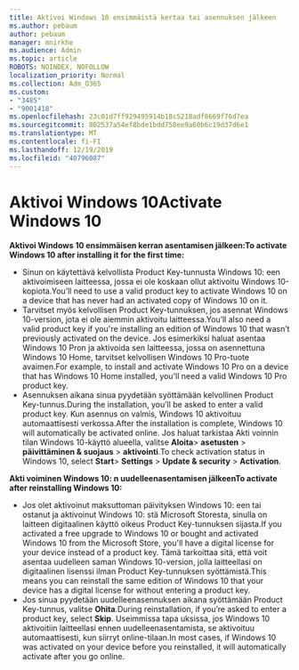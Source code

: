 ```yaml
---
title: Aktivoi Windows 10 ensimmäistä kertaa tai asennuksen jälkeen
ms.author: pebaum
author: pebaum
manager: mnirkhe
ms.audience: Admin
ms.topic: article
ROBOTS: NOINDEX, NOFOLLOW
localization_priority: Normal
ms.collection: Adm_O365
ms.custom:
- "3485"
- "9001418"
ms.openlocfilehash: 23c01d7ff929495914b18c5218adf8669f76d7ea
ms.sourcegitcommit: 802537a54ef8bde1bdd758ee9a60b6c19d37d6e1
ms.translationtype: MT
ms.contentlocale: fi-FI
ms.lasthandoff: 12/19/2019
ms.locfileid: "40796087"
---
```

# <a name="activate-windows-10"></a><span data-ttu-id="e95f0-102">Aktivoi Windows 10</span><span class="sxs-lookup"><span data-stu-id="e95f0-102">Activate Windows 10</span></span>

<span data-ttu-id="e95f0-103">**Aktivoi Windows 10 ensimmäisen kerran asentamisen jälkeen:**</span><span class="sxs-lookup"><span data-stu-id="e95f0-103">**To activate Windows 10 after installing it for the first time:**</span></span>

- <span data-ttu-id="e95f0-104">Sinun on käytettävä kelvollista Product Key-tunnusta Windows 10: een aktivoimiseen laitteessa, jossa ei ole koskaan ollut aktivoitu Windows 10-kopiota.</span><span class="sxs-lookup"><span data-stu-id="e95f0-104">You’ll need to use a valid product key to activate Windows 10 on a device that has never had an activated copy of Windows 10 on it.</span></span>
- <span data-ttu-id="e95f0-105">Tarvitset myös kelvollisen Product Key-tunnuksen, jos asennat Windows 10-version, jota ei ole aiemmin aktivoitu laitteessa.</span><span class="sxs-lookup"><span data-stu-id="e95f0-105">You’ll also need a valid product key if you're installing an edition of Windows 10 that wasn’t previously activated on the device.</span></span> <span data-ttu-id="e95f0-106">Jos esimerkiksi haluat asentaa Windows 10 Pron ja aktivoida sen laitteessa, jossa on asennettuna Windows 10 Home, tarvitset kelvollisen Windows 10 Pro-tuote avaimen.</span><span class="sxs-lookup"><span data-stu-id="e95f0-106">For example, to install and activate Windows 10 Pro on a device that has Windows 10 Home installed, you'll need a valid Windows 10 Pro product key.</span></span>
- <span data-ttu-id="e95f0-107">Asennuksen aikana sinua pyydetään syöttämään kelvollinen Product Key-tunnus.</span><span class="sxs-lookup"><span data-stu-id="e95f0-107">During the installation, you’ll be asked to enter a valid product key.</span></span> <span data-ttu-id="e95f0-108">Kun asennus on valmis, Windows 10 aktivoituu automaattisesti verkossa.</span><span class="sxs-lookup"><span data-stu-id="e95f0-108">After the installation is complete, Windows 10 will automatically be activated online.</span></span> <span data-ttu-id="e95f0-109">Jos haluat tarkistaa Akti voinnin tilan Windows 10-käyttö alueella, valitse **Aloita**> **asetusten** > **päivittäminen & suojaus** > **aktivointi**.</span><span class="sxs-lookup"><span data-stu-id="e95f0-109">To check activation status in Windows 10, select **Start**> **Settings** > **Update & security** > **Activation**.</span></span>

<span data-ttu-id="e95f0-110">**Akti voiminen Windows 10: n uudelleenasentamisen jälkeen**</span><span class="sxs-lookup"><span data-stu-id="e95f0-110">**To activate after reinstalling Windows 10:**</span></span>

- <span data-ttu-id="e95f0-111">Jos olet aktivoinut maksuttoman päivityksen Windows 10: een tai ostanut ja aktivoinut Windows 10: stä Microsoft Storesta, sinulla on laitteen digitaalinen käyttö oikeus Product Key-tunnuksen sijasta.</span><span class="sxs-lookup"><span data-stu-id="e95f0-111">If you activated a free upgrade to Windows 10 or bought and activated Windows 10 from the Microsoft Store, you'll have a digital license for your device instead of a product key.</span></span> <span data-ttu-id="e95f0-112">Tämä tarkoittaa sitä, että voit asentaa uudelleen saman Windows 10-version, jolla laitteellasi on digitaalinen lisenssi ilman Product Key-tunnuksen syöttämistä.</span><span class="sxs-lookup"><span data-stu-id="e95f0-112">This means you can reinstall the same edition of Windows 10 that your device has a digital license for without entering a product key.</span></span>
- <span data-ttu-id="e95f0-113">Jos sinua pyydetään uudelleenasennuksen aikana syöttämään Product Key-tunnus, valitse **Ohita**.</span><span class="sxs-lookup"><span data-stu-id="e95f0-113">During reinstallation, if you’re asked to enter a product key, select **Skip**.</span></span> <span data-ttu-id="e95f0-114">Useimmissa tapa uksissa, jos Windows 10 aktivoitiin laitteellasi ennen uudelleenasentamista, se aktivoituu automaattisesti, kun siirryt online-tilaan.</span><span class="sxs-lookup"><span data-stu-id="e95f0-114">In most cases, if Windows 10 was activated on your device before you reinstalled, it will automatically activate after you go online.</span></span>
